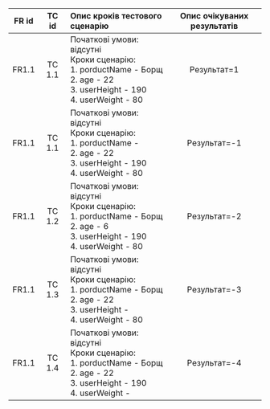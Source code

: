 |FR id|TC id|Опис кроків тестового сценарію|Опис очікуваних результатів|
|:-----:|:-----:|:-----|:-----:|
|FR1.1|TC 1.1|Початкові умови: відсутні<br> Кроки сценарію:<br> 1. porductName - Борщ<br> 2. age - 22<br> 3. userHeight - 190 <br> 4. userWeight - 80|Результат=1|
|FR1.1|TC 1.1|Початкові умови: відсутні<br> Кроки сценарію:<br> 1. porductName - <br> 2. age - 22<br> 3. userHeight - 190 <br> 4. userWeight - 80|Результат=-1|
|FR1.1|TC 1.2|Початкові умови: відсутні<br> Кроки сценарію:<br> 1. porductName - Борщ<br> 2. age - 6<br>  3. userHeight - 190 <br>4. userWeight - 80|Результат=-2|
|FR1.1|TC 1.3|Початкові умови: відсутні<br> Кроки сценарію:<br> 1. porductName - Борщ<br> 2. age - 22<br>  3. userHeight -  <br>4. userWeight - 80|Результат=-3|
|FR1.1|TC 1.4|Початкові умови: відсутні<br> Кроки сценарію:<br> 1. porductName - Борщ<br> 2. age - 22<br>  3. userHeight - 190 <br> 4. userWeight - |Результат=-4|

